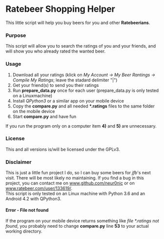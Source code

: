 # Ratebeer Shopping Helper

This little script will help you buy beers for you and other <b>Ratebeerians</b>.

### Purpose
This script will allow you to search the ratings of you and your friends, and will show you who already rated the wanted beer.
### Usage
1) Download all your ratings (klick on <i>My Account → My Beer Rantings → Compile My Ratings</i>; leave the stadard delimiter "|")
2) Get your friend(s) to send you  their ratings
3) Run <b>prepare_data.py</b> once for each user (prepare_data.py is only tested on a Linuxmachine)
4) Install <i>QPython3</i> or a similar app on your mobile device
5) Copy the <b>compare.py</b> and all needed <b>*.ratings</b> files to the same folder on the mobile device
6) Start <b>compare.py</b> and have fun

If you run the program only on a computer item <b>4)</b> and <b>5)</b> are unnecessary.

### License
This and all versions is/will be licensed under the GPLv3.

### Disclaimer
This is just a little fun project I do, so I can buy some beers for <i>jfb</i>'s next visit. There will be most likely no maintaining. If you find a bug in this project, you can contact me on www.github.com/neur0nic or on www.ratebeer.com/user/133619/.
<br>This script is only tested on an Linux machine with Python 3.6 and an Android 4.2 with QPython3.
#### Error - File not found
If the program on your mobile device returns something like <i>file *.ratings not found</i>, you probably need to change <b>compare.py</b> line <b>53</b> to your actual working directory.